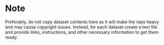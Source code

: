 # Note

Preferably, do not copy dataset contents here as it will make the repo heavy and may cause copyright issues. Instead, for each dataset create a text file and provide links, instructions, and other necessary information to get them ready.